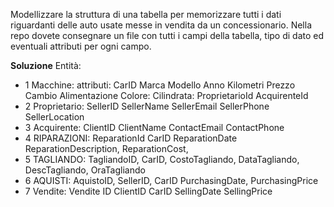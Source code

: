 Modellizzare la struttura di una tabella per memorizzare tutti i dati riguardanti delle auto usate messe in vendita da un concessionario.
Nella repo dovete consegnare un file con tutti i campi della tabella, tipo di dato ed eventuali attributi per ogni campo.


**Soluzione**
Entità:

- 1  Macchine: 
    attributi:
    CarID
    Marca
    Modello
    Anno
    Kilometri
    Prezzo
    Cambio
    Alimentazione
    Colore:
    Cilindrata:
    ProprietarioId
    AcquirenteId
- 2 Proprietario:
    SellerID
    SellerName
    SellerEmail
    SellerPhone
    SellerLocation
- 3 Acquirente:
    ClientID
    ClientName
    ContactEmail
    ContactPhone
- 4 RIPARAZIONI:
    ReparationId
    CarID
    ReparationDate
    ReparationDescription,
    ReparationCost,
- 5 TAGLIANDO: 
    TagliandoID,
    CarID,
    CostoTagliando,
    DataTagliando,
    DescTagliando,
    OraTagliando
- 6 AQUISTI:
    AquistoID,
    SellerID,
    CarID
    PurchasingDate,
    PurchasingPrice
- 7 Vendite:
    Vendite ID
    ClientID
    CarID
    SellingDate
    SellingPrice
